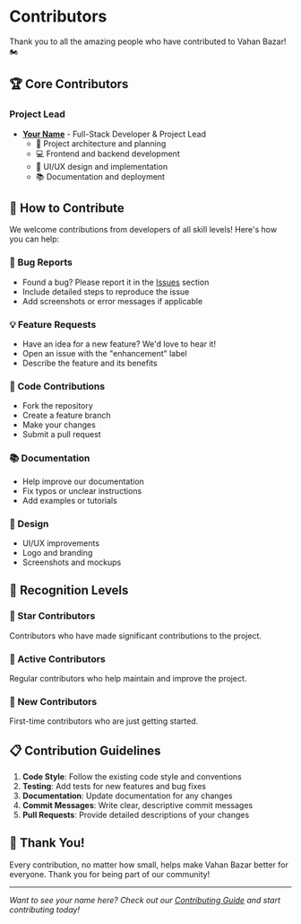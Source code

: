 # Contributors

Thank you to all the amazing people who have contributed to Vahan Bazar! 🏍️

## 🏆 Core Contributors

### Project Lead
- **[Your Name](https://github.com/yourusername)** - Full-Stack Developer & Project Lead
  - 🎯 Project architecture and planning
  - 💻 Frontend and backend development
  - 🎨 UI/UX design and implementation
  - 📚 Documentation and deployment

## 🤝 How to Contribute

We welcome contributions from developers of all skill levels! Here's how you can help:

### 🐛 Bug Reports
- Found a bug? Please report it in the [Issues](https://github.com/yourusername/vahan-bazar/issues) section
- Include detailed steps to reproduce the issue
- Add screenshots or error messages if applicable

### 💡 Feature Requests
- Have an idea for a new feature? We'd love to hear it!
- Open an issue with the "enhancement" label
- Describe the feature and its benefits

### 🔧 Code Contributions
- Fork the repository
- Create a feature branch
- Make your changes
- Submit a pull request

### 📚 Documentation
- Help improve our documentation
- Fix typos or unclear instructions
- Add examples or tutorials

### 🎨 Design
- UI/UX improvements
- Logo and branding
- Screenshots and mockups

## 🏅 Recognition Levels

### 🌟 Star Contributors
Contributors who have made significant contributions to the project.

### 🚀 Active Contributors
Regular contributors who help maintain and improve the project.

### 🌱 New Contributors
First-time contributors who are just getting started.

## 📋 Contribution Guidelines

1. **Code Style**: Follow the existing code style and conventions
2. **Testing**: Add tests for new features and bug fixes
3. **Documentation**: Update documentation for any changes
4. **Commit Messages**: Write clear, descriptive commit messages
5. **Pull Requests**: Provide detailed descriptions of your changes

## 🎉 Thank You!

Every contribution, no matter how small, helps make Vahan Bazar better for everyone. Thank you for being part of our community!

---

*Want to see your name here? Check out our [Contributing Guide](CONTRIBUTING.md) and start contributing today!*
